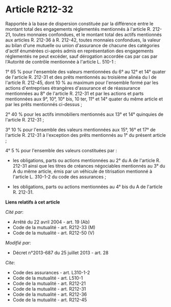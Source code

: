# Article R212-32

Rapportée à la base de dispersion constituée par la différence entre le montant total des engagements réglementés mentionnés
à l'article R. 212-21, toutes monnaies confondues, et le montant total des actifs mentionnés aux articles R. 212-36 à R.
212-42, toutes monnaies confondues, la valeur au bilan d'une mutuelle ou union d'assurance de chacune des catégories d'actif
énumérées ci-après admis en représentation des engagements réglementés ne peut excéder, sauf dérogation accordée cas par cas
par l'Autorité de contrôle mentionnée à l'article L. 510-1 : 

1° 65 % pour l'ensemble des valeurs mentionnées du 6° au 12° et 14° quater de l'article R. 212-31 et des prêts mentionnés au
troisième alinéa du I de l'article R. 212-45, dont 10 % au maximum pour l'ensemble formé par les actions d'entreprises
étrangères d'assurance et de réassurance mentionnées au 8° de l'article R. 212-31 et par les actions et parts mentionnées aux
9°, 10°, 10° bis, 10 ter, 11° et 14° quater du même article et par les prêts mentionnés ci-dessus ; 

2° 40 % pour les actifs immobiliers mentionnés aux 13° et 14° quinquies de l'article R. 212-31 ; 

3° 10 % pour l'ensemble des valeurs mentionnées aux 15°, 16° et 17° de l'article R. 212-31 à l'exception des prêts mentionnés
au 1° du présent article ; 

4° 5 % pour l'ensemble des valeurs constituées par :

- les obligations, parts ou actions mentionnées au 2° du A de l'article R. 212-31 ainsi que les titres de créances
négociables mentionnés au 3° du A du même article, émis par un véhicule de titrisation mentionné à l'article L. 310-1-2 du
code des assurances ;

- les obligations, parts ou actions mentionnées au 4° bis du A de l'article R. 212-31.

**Liens relatifs à cet article**

_Cité par_:

  - Arrêté du 22 avril 2004 - art. 19 (Ab)
  - Code de la mutualité - art. R212-33 (M)
  - Code de la mutualité - art. R212-50 (V)

_Modifié par_:

  - Décret n°2013-687 du 25 juillet 2013 - art. 28

_Cite_:

  - Code des assurances - art. L310-1-2
  - Code de la mutualité - art. L510-1
  - Code de la mutualité - art. R212-21
  - Code de la mutualité - art. R212-31
  - Code de la mutualité - art. R212-36
  - Code de la mutualité - art. R212-45
